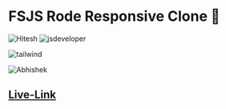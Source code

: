 # FSJS Rode Responsive Clone 📱

![Hitesh](https://img.shields.io/badge/Hitesh%20Choudhary-Ineuron-yellowgreen) ![jsdeveloper](https://img.shields.io/badge/JS--Fullstack-Developer-green)



![tailwind](https://img.shields.io/badge/Tailwind%20CSS-Rode--Responsive--clone-blue)

![Abhishek](https://img.shields.io/badge/Abhsiehk%20Patil-BCA%202%20year-orange)

## [Live-Link](https://fsjs-rode-clone.netlify.app/)

